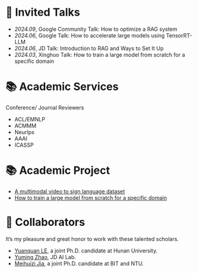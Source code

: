 
# 💬 Invited Talks
- *2024.09*, Google Community Talk: How to optimize a RAG system
- *2024.06*, Google Talk: How to accelerate large models using TensorRT-LLM 
- *2024.06*, JD Talk: Introduction to RAG and Ways to Set It Up 
- *2024.03*, Xinghuo Talk: How to train a large model from scratch for a specific domain 

# 📚 Academic Services
Conference/ Journal Reviewers
- ACL/EMNLP
- ACMMM
- NeurIps
- AAAI
- ICASSP

# 📚 Academic Project

- [A multimodal video to sign language dataset](https://uq-cvlab.github.io/Auslan-Daily-Dataset/)
- [How to train a large model from scratch for a specific domain](https://ainlp.blog.csdn.net/article/details/132309827?spm=1001.2014.3001.5502)

# 🤝 Collaborators
It’s my pleasure and great honor to work with these talented scholars.
- [Yuanquan LE](https://yuquanle.github.io/), a joint Ph.D. candidate at Hunan University.
- [Yuming Zhao](https://scholar.google.com/citations?user=_wnpdNcAAAAJ&hl=zh-CN), JD AI Lab.
- [Meihuizi Jia](https://jmhz24.github.io), a joint Ph.D. candidate at BIT and NTU.
